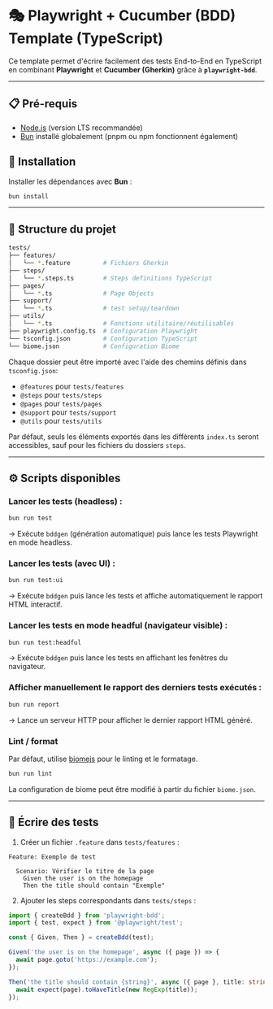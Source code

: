 # 🎭 Playwright + Cucumber (BDD) Template (TypeScript)

Ce template permet d'écrire facilement des tests End-to-End en TypeScript en combinant **Playwright** et **Cucumber (Gherkin)** grâce à **`playwright-bdd`**.

---

## 📋 Pré-requis

- [Node.js](https://nodejs.org/) (version LTS recommandée)
- [Bun](https://bun.sh/) installé globalement (pnpm ou npm fonctionnent également)


## 🚀 Installation

Installer les dépendances avec **Bun** :

```bash
bun install
```

---

## 📂 Structure du projet

```bash
tests/
├── features/
│   └── *.feature         # Fichiers Gherkin
├── steps/
│   └── *.steps.ts        # Steps definitions TypeScript
├── pages/
│   └── *.ts              # Page Objects
├── support/
│   └── *.ts              # test setup/teardown
├── utils/
│   └── *.ts              # Fonctions utilitaire/réutilisables  
├── playwright.config.ts  # Configuration Playwright
└── tsconfig.json         # Configuration TypeScript
└── biome.json            # Configuration Biome
```

Chaque dossier peut être importé avec l'aide des chemins définis dans `tsconfig.json`:
- `@features` pour `tests/features`
- `@steps` pour `tests/steps`
- `@pages` pour `tests/pages`
- `@support` pour `tests/support`
- `@utils` pour `tests/utils`

Par défaut, seuls les éléments exportés dans les différents `index.ts` seront accessibles, sauf pour les fichiers du dossiers `steps`.

---
## ⚙️ Scripts disponibles

### **Lancer les tests (headless)** :

```bash
bun run test
```
-> Exécute `bddgen` (génération automatique) puis lance les tests Playwright en mode headless.

### **Lancer les tests (avec UI)** :

```bash
bun run test:ui
```
-> Exécute `bddgen` puis lance les tests et affiche automatiquement le rapport HTML interactif.

### **Lancer les tests en mode headful (navigateur visible)** :

```bash
bun run test:headful
```
-> Exécute `bddgen` puis lance les tests en affichant les fenêtres du navigateur.

### **Afficher manuellement le rapport des derniers tests exécutés** :

```bash
bun run report
```
-> Lance un serveur HTTP pour afficher le dernier rapport HTML généré.

### Lint / format
Par défaut, utilise [biomejs](https://biomejs.dev) pour le linting et le formatage.

```bash
bun run lint
```

La configuration de biome peut être modifié à partir du fichier `biome.json`.

---
## 📝 Écrire des tests

1. Créer un fichier `.feature` dans `tests/features` :

```gherkin
Feature: Exemple de test

  Scenario: Vérifier le titre de la page
    Given the user is on the homepage
    Then the title should contain "Exemple"
```

2. Ajouter les steps correspondants dans `tests/steps` :

```ts
import { createBdd } from 'playwright-bdd';
import { test, expect } from '@playwright/test';

const { Given, Then } = createBdd(test);

Given('the user is on the homepage', async ({ page }) => {
  await page.goto('https://example.com');
});

Then('the title should contain {string}', async ({ page }, title: string) => {
  await expect(page).toHaveTitle(new RegExp(title));
});
```